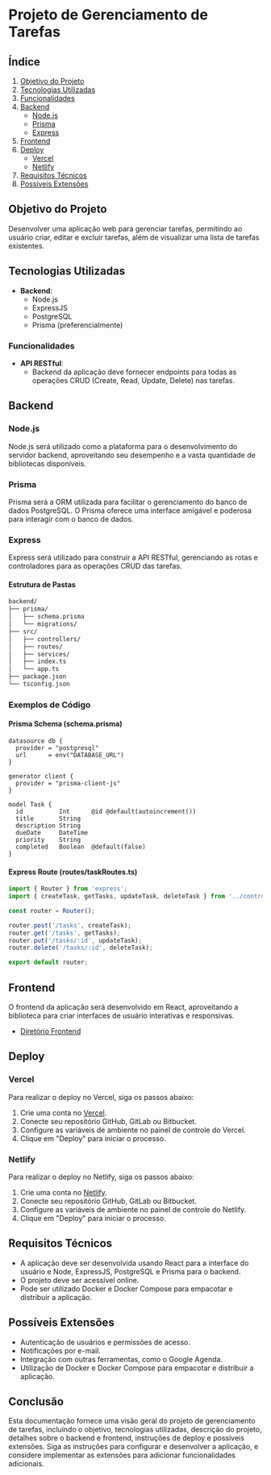# Projeto de Gerenciamento de Tarefas

## Índice

1. [Objetivo do Projeto](#objetivo-do-projeto)
2. [Tecnologias Utilizadas](#tecnologias-utilizadas)
3. [Funcionalidades](#funcionalidades)
4. [Backend](#backend)
   - [Node.js](#nodejs)
   - [Prisma](#prisma)
   - [Express](#express)
5. [Frontend](#frontend)
6. [Deploy](#deploy)
   - [Vercel](#vercel)
   - [Netlify](#netlify)
7. [Requisitos Técnicos](#requisitos-técnicos)
8. [Possíveis Extensões](#possíveis-extensões)

## Objetivo do Projeto

Desenvolver uma aplicação web para gerenciar tarefas, permitindo ao usuário criar, editar e excluir tarefas, além de visualizar uma lista de tarefas existentes.

## Tecnologias Utilizadas

- **Backend**:
  - Node.js
  - ExpressJS
  - PostgreSQL
  - Prisma (preferencialmente)

### Funcionalidades

- **API RESTful**:
  - Backend da aplicação deve fornecer endpoints para todas as operações CRUD (Create, Read, Update, Delete) nas tarefas.

## Backend

### Node.js

Node.js será utilizado como a plataforma para o desenvolvimento do servidor backend, aproveitando seu desempenho e a vasta quantidade de bibliotecas disponíveis.

### Prisma

Prisma será a ORM utilizada para facilitar o gerenciamento do banco de dados PostgreSQL. O Prisma oferece uma interface amigável e poderosa para interagir com o banco de dados.

### Express

Express será utilizado para construir a API RESTful, gerenciando as rotas e controladores para as operações CRUD das tarefas.

#### Estrutura de Pastas

```bash
backend/
├── prisma/
│   ├── schema.prisma
│   └── migrations/
├── src/
│   ├── controllers/
│   ├── routes/
│   ├── services/
│   ├── index.ts
│   └── app.ts
├── package.json
└── tsconfig.json
```

### Exemplos de Código

#### Prisma Schema (schema.prisma)

```prisma
datasource db {
  provider = "postgresql"
  url      = env("DATABASE_URL")
}

generator client {
  provider = "prisma-client-js"
}

model Task {
  id          Int      @id @default(autoincrement())
  title       String
  description String
  dueDate     DateTime
  priority    String
  completed   Boolean  @default(false)
}
```

#### Express Route (routes/taskRoutes.ts)

```typescript
import { Router } from 'express';
import { createTask, getTasks, updateTask, deleteTask } from '../controllers/taskController';

const router = Router();

router.post('/tasks', createTask);
router.get('/tasks', getTasks);
router.put('/tasks/:id', updateTask);
router.delete('/tasks/:id', deleteTask);

export default router;
```

## Frontend

O frontend da aplicação será desenvolvido em React, aproveitando a biblioteca para criar interfaces de usuário interativas e responsivas.

- [Diretório Frontend](https://github.com/Nthliacc/TaskFlow-frontend)

## Deploy

### Vercel

Para realizar o deploy no Vercel, siga os passos abaixo:

1. Crie uma conta no [Vercel](https://vercel.com/).
2. Conecte seu repositório GitHub, GitLab ou Bitbucket.
3. Configure as variáveis de ambiente no painel de controle do Vercel.
4. Clique em "Deploy" para iniciar o processo.

### Netlify

Para realizar o deploy no Netlify, siga os passos abaixo:

1. Crie uma conta no [Netlify](https://www.netlify.com/).
2. Conecte seu repositório GitHub, GitLab ou Bitbucket.
3. Configure as variáveis de ambiente no painel de controle do Netlify.
4. Clique em "Deploy" para iniciar o processo.

## Requisitos Técnicos

- A aplicação deve ser desenvolvida usando React para a interface do usuário e Node, ExpressJS, PostgreSQL e Prisma para o backend.
- O projeto deve ser acessível online.
- Pode ser utilizado Docker e Docker Compose para empacotar e distribuir a aplicação.

## Possíveis Extensões

- Autenticação de usuários e permissões de acesso.
- Notificações por e-mail.
- Integração com outras ferramentas, como o Google Agenda.
- Utilização de Docker e Docker Compose para empacotar e distribuir a aplicação.

## Conclusão

Esta documentação fornece uma visão geral do projeto de gerenciamento de tarefas, incluindo o objetivo, tecnologias utilizadas, descrição do projeto, detalhes sobre o backend e frontend, instruções de deploy e possíveis extensões. Siga as instruções para configurar e desenvolver a aplicação, e considere implementar as extensões para adicionar funcionalidades adicionais.
